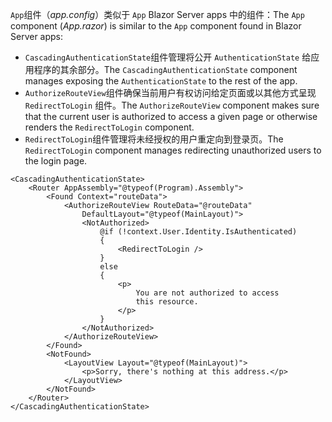 <span data-ttu-id="6d6e0-101">`App`组件（*app.config*）类似于 `App` Blazor Server apps 中的组件：</span><span class="sxs-lookup"><span data-stu-id="6d6e0-101">The `App` component (*App.razor*) is similar to the `App` component found in Blazor Server apps:</span></span>

* <span data-ttu-id="6d6e0-102">`CascadingAuthenticationState`组件管理将公开 `AuthenticationState` 给应用程序的其余部分。</span><span class="sxs-lookup"><span data-stu-id="6d6e0-102">The `CascadingAuthenticationState` component manages exposing the `AuthenticationState` to the rest of the app.</span></span>
* <span data-ttu-id="6d6e0-103">`AuthorizeRouteView`组件确保当前用户有权访问给定页面或以其他方式呈现 `RedirectToLogin` 组件。</span><span class="sxs-lookup"><span data-stu-id="6d6e0-103">The `AuthorizeRouteView` component makes sure that the current user is authorized to access a given page or otherwise renders the `RedirectToLogin` component.</span></span>
* <span data-ttu-id="6d6e0-104">`RedirectToLogin`组件管理将未经授权的用户重定向到登录页。</span><span class="sxs-lookup"><span data-stu-id="6d6e0-104">The `RedirectToLogin` component manages redirecting unauthorized users to the login page.</span></span>

```razor
<CascadingAuthenticationState>
    <Router AppAssembly="@typeof(Program).Assembly">
        <Found Context="routeData">
            <AuthorizeRouteView RouteData="@routeData" 
                DefaultLayout="@typeof(MainLayout)">
                <NotAuthorized>
                    @if (!context.User.Identity.IsAuthenticated)
                    {
                        <RedirectToLogin />
                    }
                    else
                    {
                        <p>
                            You are not authorized to access 
                            this resource.
                        </p>
                    }
                </NotAuthorized>
            </AuthorizeRouteView>
        </Found>
        <NotFound>
            <LayoutView Layout="@typeof(MainLayout)">
                <p>Sorry, there's nothing at this address.</p>
            </LayoutView>
        </NotFound>
    </Router>
</CascadingAuthenticationState>
```

